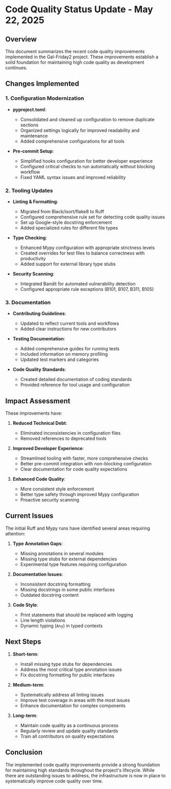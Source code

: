 # Code Quality Status Update - May 22, 2025

## Overview

This document summarizes the recent code quality improvements implemented in the Gal-Friday2 project. These improvements establish a solid foundation for maintaining high code quality as development continues.

## Changes Implemented

### 1. Configuration Modernization

- **pyproject.toml**:
  - Consolidated and cleaned up configuration to remove duplicate sections
  - Organized settings logically for improved readability and maintenance
  - Added comprehensive configurations for all tools

- **Pre-commit Setup**:
  - Simplified hooks configuration for better developer experience
  - Configured critical checks to run automatically without blocking workflow
  - Fixed YAML syntax issues and improved reliability

### 2. Tooling Updates

- **Linting & Formatting**:
  - Migrated from Black/isort/flake8 to Ruff
  - Configured comprehensive rule set for detecting code quality issues
  - Set up Google-style docstring enforcement
  - Added specialized rules for different file types

- **Type Checking**:
  - Enhanced Mypy configuration with appropriate strictness levels
  - Created overrides for test files to balance correctness with productivity
  - Added support for external library type stubs

- **Security Scanning**:
  - Integrated Bandit for automated vulnerability detection
  - Configured appropriate rule exceptions (B101, B107, B311, B105)

### 3. Documentation

- **Contributing Guidelines**:
  - Updated to reflect current tools and workflows
  - Added clear instructions for new contributors

- **Testing Documentation**:
  - Added comprehensive guides for running tests
  - Included information on memory profiling
  - Updated test markers and categories

- **Code Quality Standards**:
  - Created detailed documentation of coding standards
  - Provided reference for tool usage and configuration

## Impact Assessment

These improvements have:

1. **Reduced Technical Debt**:
   - Eliminated inconsistencies in configuration files
   - Removed references to deprecated tools

2. **Improved Developer Experience**:
   - Streamlined tooling with faster, more comprehensive checks
   - Better pre-commit integration with non-blocking configuration
   - Clear documentation for code quality expectations

3. **Enhanced Code Quality**:
   - More consistent style enforcement
   - Better type safety through improved Mypy configuration
   - Proactive security scanning

## Current Issues

The initial Ruff and Mypy runs have identified several areas requiring attention:

1. **Type Annotation Gaps**:
   - Missing annotations in several modules
   - Missing type stubs for external dependencies
   - Experimental type features requiring configuration

2. **Documentation Issues**:
   - Inconsistent docstring formatting
   - Missing docstrings in some public interfaces
   - Outdated docstring content

3. **Code Style**:
   - Print statements that should be replaced with logging
   - Line length violations
   - Dynamic typing (`Any`) in typed contexts

## Next Steps

1. **Short-term**:
   - Install missing type stubs for dependencies
   - Address the most critical type annotation issues
   - Fix docstring formatting for public interfaces

2. **Medium-term**:
   - Systematically address all linting issues
   - Improve test coverage in areas with the most issues
   - Enhance documentation for complex components

3. **Long-term**:
   - Maintain code quality as a continuous process
   - Regularly review and update quality standards
   - Train all contributors on quality expectations

## Conclusion

The implemented code quality improvements provide a strong foundation for maintaining high standards throughout the project's lifecycle. While there are outstanding issues to address, the infrastructure is now in place to systematically improve code quality over time.
